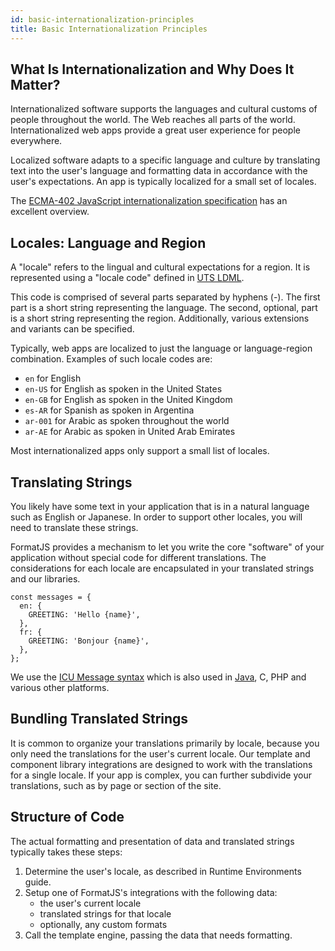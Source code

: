 ```yaml
---
id: basic-internationalization-principles
title: Basic Internationalization Principles
---
```


## What Is Internationalization and Why Does It Matter?

Internationalized software supports the languages and cultural customs of people throughout the world. The Web reaches all parts of the world. Internationalized web apps provide a great user experience for people everywhere.

Localized software adapts to a specific language and culture by translating text into the user's language and formatting data in accordance with the user's expectations. An app is typically localized for a small set of locales.

The [ECMA-402 JavaScript internationalization specification](https://github.com/tc39/ecma402) has an excellent overview.

## Locales: Language and Region

A "locale" refers to the lingual and cultural expectations for a region. It is represented using a "locale code" defined in [UTS LDML](https://www.unicode.org/reports/tr35/tr35.html#Identifiers).

This code is comprised of several parts separated by hyphens (-). The first part is a short string representing the language. The second, optional, part is a short string representing the region. Additionally, various extensions and variants can be specified.

Typically, web apps are localized to just the language or language-region combination. Examples of such locale codes are:

- `en` for English
- `en-US` for English as spoken in the United States
- `en-GB` for English as spoken in the United Kingdom
- `es-AR` for Spanish as spoken in Argentina
- `ar-001` for Arabic as spoken throughout the world
- `ar-AE` for Arabic as spoken in United Arab Emirates

Most internationalized apps only support a small list of locales.

## Translating Strings

You likely have some text in your application that is in a natural language such as English or Japanese. In order to support other locales, you will need to translate these strings.

FormatJS provides a mechanism to let you write the core "software" of your application without special code for different translations. The considerations for each locale are encapsulated in your translated strings and our libraries.

```tsx
const messages = {
  en: {
    GREETING: 'Hello {name}',
  },
  fr: {
    GREETING: 'Bonjour {name}',
  },
};
```

We use the [ICU Message syntax](http://userguide.icu-project.org/formatparse/messages) which is also used in [Java](http://docs.oracle.com/javase/7/docs/api/java/text/MessageFormat.html), C, PHP and various other platforms.

## Bundling Translated Strings

It is common to organize your translations primarily by locale, because you only need the translations for the user's current locale. Our template and component library integrations are designed to work with the translations for a single locale. If your app is complex, you can further subdivide your translations, such as by page or section of the site.

## Structure of Code

The actual formatting and presentation of data and translated strings typically takes these steps:

1. Determine the user's locale, as described in Runtime Environments guide.
2. Setup one of FormatJS's integrations with the following data:
   - the user's current locale
   - translated strings for that locale
   - optionally, any custom formats
3. Call the template engine, passing the data that needs formatting.
